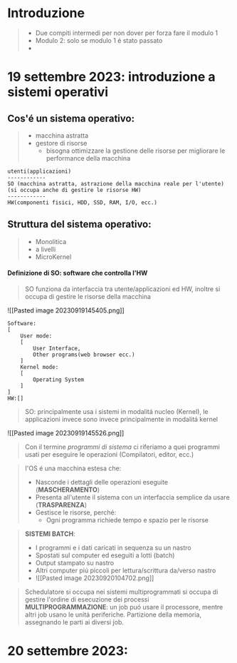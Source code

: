 # Introduzione
> - Due compiti intermedi per non dover per forza fare il modulo 1
> - Modulo 2: solo se modulo 1 é stato passato
> - 

# 19 settembre 2023: introduzione a sistemi operativi

## Cos'é un sistema operativo:
>- macchina astratta
>- gestore di risorse
>	- bisogna ottimizzare la gestione delle risorse per migliorare le performance della macchina

```
utenti(applicazioni)
------------
SO (macchina astratta, astrazione della macchina reale per l'utente)
(si occupa anche di gestire le risorse HW)
------------
HW(componenti fisici, HDD, SSD, RAM, I/O, ecc.)
```
## Struttura del sistema operativo:
>- Monolitica
>- a livelli
>- MicroKernel

#### Definizione di SO: software che controlla l'HW
> SO funziona da interfaccia tra utente/applicazioni ed HW, inoltre si occupa di gestire le risorse della macchina

![[Pasted image 20230919145405.png]]

```
Software:
[
	User mode:
	[
		User Interface,
		Other programs(web browser ecc.)
	]
	Kernel mode:
	[
		Operating System
	]
]
HW:[]
```

>SO: principalmente usa i sistemi in modalitá nucleo (Kernel), le applicazioni invece sono invece principalmente in modalitá kernel

![[Pasted image 20230919145526.png]]
> Con il termine *programmi di sistema* ci riferiamo a quei programmi usati per eseguire le operazioni (Compilatori, editor, ecc.)

> I'OS é una macchina estesa che:
> - Nasconde i dettagli delle operazioni eseguite (**MASCHERAMENTO**)
> - Presenta all'utente il sistema con un interfaccia semplice da usare (**TRASPARENZA**)
> - Gestisce le risorse, perché:
> 	- Ogni programma richiede tempo e spazio per le risorse

>**SISTEMI BATCH**:
>- I programmi e i dati caricati in sequenza su un nastro
>- Spostati sul computer ed eseguiti a lotti (batch)
>- Output stampato su nastro
>- Altri computer piú piccoli per lettura/scrittura da/verso nastro
>- ![[Pasted image 20230920104702.png]]

> Schedulatore si occupa nei sistemi multiprogrammati si occupa di gestire l'ordine di esecuzione dei processi
> **MULTIPROGRAMMAZIONE**: un job puó usare il processore, mentre altri job usano le unitá periferiche. Partizione della memoria, assegnando le parti ai diversi job.
# 20 settembre 2023:

